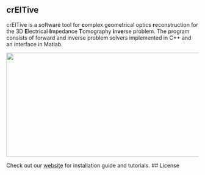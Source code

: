 ## crEITive
 <p>crEITive is a software tool for <strong>c</strong>omplex geometrical optics <strong>r</strong>econstruction for the 3D <strong>E</strong>lectrical <strong>I</strong>mpedance <strong>T</strong>omography <strong>i</strong>n<strong>ve</strong>rse problem. The program consists of forward and inverse problem solvers implemented in C++ and an interface in Matlab.</p>
 <p align="center">
    <img class="aligncenter size-full wp-image-63" src="http://creitive.compute.dtu.dk/wp-content/uploads/2021/01/example_reconstruction.png" alt="" width="556" height="273" />
</p>
 </center>
Check out our <a href="https://creitive.compute.dtu.dk">website</a> for installation guide and tutorials. 
## License
